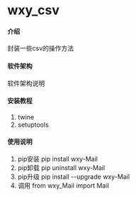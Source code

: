 # wxy_csv

#### 介绍
封装一些csv的操作方法

#### 软件架构
软件架构说明


#### 安装教程

1. twine
2. setuptools

#### 使用说明

1. pip安装     pip install wxy-Mail
2. pip卸载     pip uninstall wxy-Mail
3. pip升级     pip install --upgrade wxy-Mail
4. 调用        from wxy_Mail import Mail
